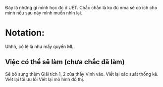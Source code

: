 Đây là những gì mình học đc ở UET. Chắc chắn là ko đủ nma sẽ có ích cho mình nếu sau này mình muốn nhìn lại.

# Notation:
Uhhh, có lẽ là như mấy quyển ML.


## Việc có thể sẽ làm (chưa chắc đã làm)
Sẽ bổ sung thêm Giải tích 1, 2 của thầy Vinh vào.
Viết lại xác suất thống kê.
Viết lại tối ưu lồi
Viết lại mô hình đồ thị.

